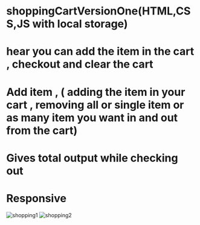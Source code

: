 # shoppingCartVersionOne(HTML,CSS,JS with local storage)
# hear you can add the item in the cart , checkout and clear the cart
# Add item , ( adding the item in your cart , removing all or single item or as many item you want in and out from the cart)
# Gives total output while checking out 
# Responsive 
![shopping1](https://user-images.githubusercontent.com/29287817/221694138-897f264d-2a2e-41c6-a41b-609b76df78b8.JPG)
![shopping2](https://user-images.githubusercontent.com/29287817/221694149-e55c334a-d6b5-45cd-96f7-c2e958766dae.JPG)
